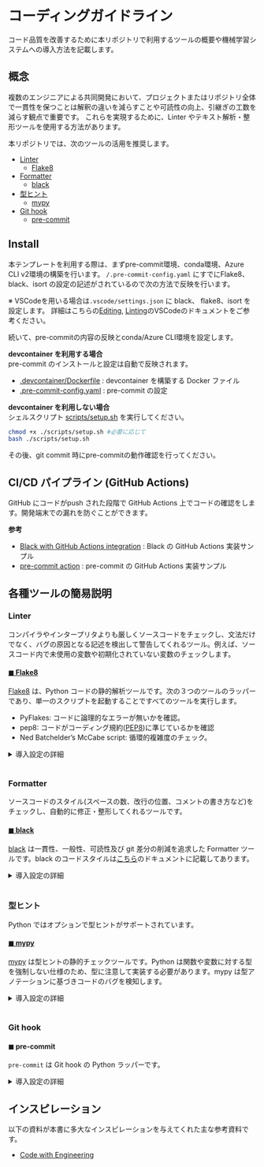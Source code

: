 # コーディングガイドライン

コード品質を改善するために本リポジトリで利用するツールの概要や機械学習システムへの導入方法を記載します。


## 概念

複数のエンジニアによる共同開発において、プロジェクトまたはリポジトリ全体で一貫性を保つことは解釈の違いを減らすことや可読性の向上、引継ぎの工数を減らす観点で重要です。
これらを実現するために、Linter やテキスト解析・整形ツールを使用する方法があります。

本リポジトリでは、次のツールの活用を推奨します。

- [Linter](#linter)
    - [Flake8](#flake8)
- [Formatter](#formatter)
    - [black](#black)
- [型ヒント](#型ヒント)
    - [mypy](#mypy) 
- [Git hook](#git-hook)
    - [pre-commit](#pre-commit)

## Install
本テンプレートを利用する際は、まずpre-commit環境、conda環境、Azure CLI v2環境の構築を行います。
 `/.pre-commit-config.yaml` にすでにFlake8、black、isort の設定の記述がされているので次の方法で反映を行います。

※ VSCodeを用いる場合は`.vscode/settings.json` に black、 flake8、isort を設定します。
詳細はこちらの[Editing](https://code.visualstudio.com/docs/python/editing), [Linting](https://code.visualstudio.com/docs/python/linting)のVSCodeのドキュメントをご参考ください。


続いて、pre-commitの内容の反映とconda/Azure CLI環境を設定します。

**devcontainer を利用する場合**</br>
pre-commit のインストールと設定は自動で反映されます。
- [.devcontainer/Dockerfile](.devcontainer/Dockerfile) : devcontainer を構築する Docker ファイル
- [.pre-commit-config.yaml](.pre-commit-config.yaml) : pre-commit の設定

**devcontainer を利用しない場合**</br>
シェルスクリプト [scripts/setup.sh](scripts/setup.sh) を実行してください。

```sh
chmod +x ./scripts/setup.sh #必要に応じて
bash ./scripts/setup.sh
```

その後、git commit 時にpre-commitの動作確認を行ってください。

## CI/CD パイプライン (GitHub Actions)

GitHub にコードがpush された段階で GitHub Actions 上でコードの確認をします。開発端末での漏れを防ぐことができます。

**参考**
- [Black with GitHub Actions integration](https://black.readthedocs.io/en/stable/integrations/github_actions.html) : Black の GitHub Actions 実装サンプル
- [pre-commit action](https://github.com/pre-commit/action) : pre-commit の GitHub Actions 実装サンプル


## 各種ツールの簡易説明
### Linter

コンパイラやインタープリタよりも厳しくソースコードをチェックし、文法だけでなく、バグの原因となる記述を検出して警告してくれるツール。例えば、ソースコード内で未使用の変数や初期化されていない変数のチェックします。

#### <u>◼︎ Flake8</u>
[Flake8](https://flake8.pycqa.org/en/latest/#) は、Python コードの静的解析ツールです。次の３つのツールのラッパーであり、単一のスクリプトを起動することですべてのツールを実行します。

- PyFlakes: コードに論理的なエラーが無いかを確認。
- pep8: コードがコーディング規約([PEP8](https://pep8.readthedocs.io/en/latest/))に準じているかを確認
- Ned Batchelder’s McCabe script: 循環的複雑度のチェック。

<details>
<summary>導入設定の詳細</summary>
<br/>

1. flake8 のインストール
```sh
pip install flake8
```
2. flake8 によるチェックの実行
```sh
flake8 <任意のディレクトリ or Pythonファイル> # チェックしたい対象を指定して実行
```
3. コードの修正箇所の表示 (show-sourceオプションの指定)
```sh
flake8 --show-source <任意のディレクトリ or Pythonファイル> # チェックしたいファイルを指定して実行
```

</details>

<br/>

### Formatter

ソースコードのスタイル(スペースの数、改行の位置、コメントの書き方など)をチェックし、自動的に修正・整形してくれるツールです。

#### <u>◼︎ black</u>
[black](https://black.readthedocs.io/en/stable/index.html) は一貫性、一般性、可読性及び git 差分の削減を追求した Formatter ツールです。black のコードスタイルは[こちら](https://black.readthedocs.io/en/stable/the_black_code_style/current_style.html)のドキュメントに記載してあります。

<details>
<summary>導入設定の詳細</summary>
<br/>

1. black のインストール

```sh
# 通常
pip install black

# jupyter notebookを対象とする場合
pip install black[jupyter] 
```

2. black によるフォーマットの実行

```sh
black <任意のディレクトリ or Pythonファイル> # チェックしたい対象を指定して実行
```
※ git hookの設定 (githookについては本ページの下の方で解説あり)
git commit 前に black が自動実行されるようにするためには、Git で管理しているプロジェクトディレクトリの`.git/hooks/pre-commit`ファイルに下記の記述をすることで可能です。

```sh:pre-commit
#!/bin/bash
black .
```

実行可能なファイルへ権限を付与します。

```sh
chmod +x .git/hooks/pre-commit
```


※ black を利用していることを示すバッジをREADME.mdに表記する方法

[![Code style: black](https://img.shields.io/badge/code%20style-black-000000.svg)](https://github.com/psf/black)

▼ こちらを記述。
```md
[![Code style: black](https://img.shields.io/badge/code%20style-black-000000.svg)](https://github.com/psf/black)
```
</details>
<br/>

### 型ヒント

Python ではオプションで型ヒントがサポートされています。

#### <u>◼︎ mypy</u>

[mypy](https://mypy.readthedocs.io/en/stable/index.html#) は型ヒントの静的チェックツールです。Python は関数や変数に対する型を強制しない仕様のため、型に注意して実装する必要があります。mypy は型アノテーションに基づきコードのバグを検知します。

<details>
<summary>導入設定の詳細</summary>
<br/>

1. mypy のインストール
```sh
pip install mypy
```

2. 設定
型情報を保持する stub ファイルが存在しないパッケージに対するエラーを除外するために、次のように _mypy.ini_ に ignore_missing_imports = True を記載します。
```
[mypy-numpy]
ignore_missing_imports = True

[mypy-pandas.*]
ignore_missing_imports = True

[mypy-sklearn.*]
ignore_missing_imports = True

[mypy-matplotlib.*]
ignore_missing_imports = True

[mypy-mlflow.*]
ignore_missing_imports = True

[mypy-azureml.*]
ignore_missing_imports = True

[mypy-dateutil.*]
ignore_missing_imports = True
```

3. mypy による型チェックの実行
```bash
$ mypy train.py
Success: no issues found in 1 source file
```


</details>
<br/>

### Git hook
#### ◼︎ pre-commit
`pre-commit` は Git hook の Python ラッパーです。

<details>
<summary>導入設定の詳細</summary>
<br/>

1. pre-commit のインストール

```bash
$ pip install pre-commit
```

2. サンプルの設定ファイルの生成

```bash
$ pre-commit sample-config > .pre-commit-config.yaml
```

3. git hook へのインストール

```bash
$ pre-commit install
```

4. 設定 (.pre-commit-config.yaml)

```yml
repos:
# サンプルで生成されるもの (pre-commit sample-config > .pre-commit-config.yaml)
-   repo: https://github.com/pre-commit/pre-commit-hooks
    rev: v4.3.0
    hooks:
    -   id: trailing-whitespace
    - id: no-commit-to-branch
        args: [--branch, main]
    -   id: end-of-file-fixer
    -   id: check-yaml
    -   id: check-added-large-files
```

5. pre-commit の 実行

```bash
$ git commit -m "pre-commit demo"
[WARNING] Unstaged files detected.
[INFO] Stashing unstaged files to /home/vscode/.cache/pre-commit/patch1666333249-14074.
trim trailing whitespace.................................................Passed
don't commit to branch...................................................Passed
fix end of files.........................................................Passed
check yaml...............................................................Passed
check for added large files..............................................Passed
[INFO] Restored changes from /home/vscode/.cache/pre-commit/patch1666333249-14074.
[coding-guideline-v1 c101751] pre-commit demo
 2 files changed, 19 insertions(+), 20 deletions(-)
```
#### 参考

- [Git hooks](https://git-scm.com/book/en/v2/Customizing-Git-Git-Hooks)
- [pre-commit](https://pre-commit.com/)

</details>


## インスピレーション
以下の資料が本書に多大なインスピレーションを与えてくれた主な参考資料です。
- [Code with Engineering](https://microsoft.github.io/code-with-engineering-playbook/)
